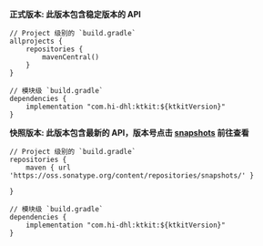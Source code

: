 **正式版本: 此版本包含稳定版本的 API**

```
// Project 级别的 `build.gradle`
allprojects {
    repositories {
        mavenCentral()
    }
}

// 模块级 `build.gradle`
dependencies {
    implementation "com.hi-dhl:ktkit:${ktkitVersion}"
}
```

**快照版本: 此版本包含最新的 API，版本号点击 [snapshots](https://oss.sonatype.org/content/repositories/snapshots/com/hi-dhl/ktkit/) 前往查看**

```
// Project 级别的 `build.gradle`
repositories {
    maven { url 'https://oss.sonatype.org/content/repositories/snapshots/' }

}

// 模块级 `build.gradle`
dependencies {
    implementation "com.hi-dhl:ktkit:${ktkitVersion}"
}
```

